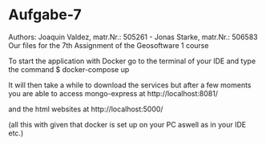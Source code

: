 # Aufgabe-7

Authors: Joaquin Valdez, matr.Nr.: 505261 - Jonas Starke, matr.Nr.: 506583
Our files for the 7th Assignment of the Geosoftware 1 course

To start the application with Docker go to the terminal of your IDE and type the command
$ docker-compose up

It will then take a while to download the services but after a few moments you are able to access mongo-express at http://localhost:8081/

and the html websites at
http://localhost:5000/

(all this with given that docker is set up on your PC aswell as in your IDE etc.)
